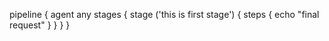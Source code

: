pipeline {
 agent any
  stages {
   stage ('this is first stage') {
    steps {
     echo "final request"
     }
    }
  }
}
